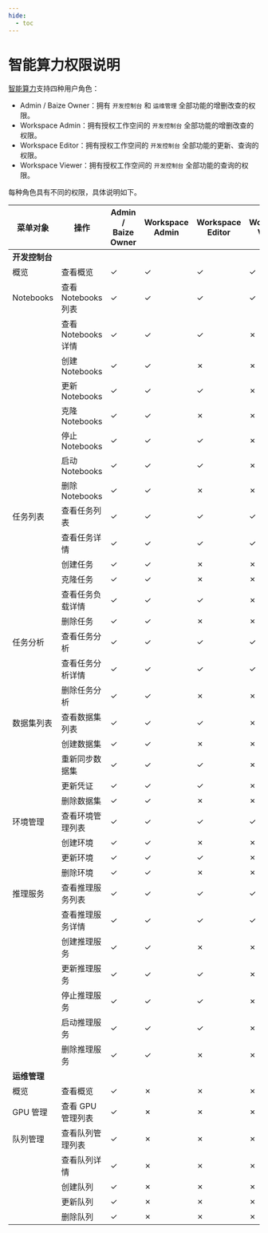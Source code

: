 ```yaml
---
hide:
  - toc
---
```


# 智能算力权限说明

[智能算力](../../baize/intro/index.md)支持四种用户角色：

- Admin / Baize Owner：拥有 `开发控制台` 和 `运维管理` 全部功能的增删改查的权限。
- Workspace Admin：拥有授权工作空间的 `开发控制台` 全部功能的增删改查的权限。
- Workspace Editor：拥有授权工作空间的 `开发控制台` 全部功能的更新、查询的权限。
- Workspace Viewer：拥有授权工作空间的 `开发控制台` 全部功能的查询的权限。

每种角色具有不同的权限，具体说明如下。

<!--
有权限使用 `&check;`，无权限使用 `&cross;`
-->

| 菜单对象 |操作 |Admin / Baize Owner |Workspace Admin |Workspace Editor |Workspace Viewer |
|-----------|-----------|---------------|---------|-----|----|
| **开发控制台** | | | | | |
| 概览 | 查看概览 | &check; | &check; | &check; | &check; |
| Notebooks | 查看 Notebooks 列表 | &check; | &check; | &check; | &check; |
| | 查看 Notebooks 详情 | &check; | &check; | &check; | &cross; |
| | 创建 Notebooks | &check; | &check; | &cross; | &cross; |
| | 更新 Notebooks | &check; | &check; | &check; | &cross; |
| | 克隆 Notebooks | &check; | &check; | &cross; | &cross; |
| | 停止 Notebooks | &check; | &check; | &check; | &cross; |
| | 启动 Notebooks | &check; | &check; | &check; | &cross; |
| | 删除 Notebooks | &check; | &check; |  &cross; | &cross; |
| 任务列表 | 查看任务列表 | &check; | &check; | &check; | &check; |
| | 查看任务详情 | &check; | &check; | &check; | &check; |
| | 创建任务 | &check; | &check; | &cross; | &cross; |
| | 克隆任务 | &check; | &check; | &cross; | &cross; |
| | 查看任务负载详情 | &check; | &check; | &check; | &cross; |
| | 删除任务 | &check; | &check; | &cross; | &cross; |
| 任务分析 | 查看任务分析 | &check; | &check; | &check; | &check; |
| | 查看任务分析详情 | &check; | &check; | &check; | &check; |
| | 删除任务分析 | &check; | &check; | &cross; | &cross; |
| 数据集列表 | 查看数据集列表 | &check; | &check; | &check; | &cross; |
| | 创建数据集 | &check; | &check; | &cross; | &cross; |
| | 重新同步数据集 | &check; | &check; | &check; | &cross; |
| | 更新凭证 | &check; | &check; | &check; | &cross; |
| | 删除数据集 | &check; | &check; | &cross; | &cross; |
| 环境管理 | 查看环境管理列表 | &check; | &check; | &check; | &check; |
| | 创建环境 | &check; | &check; | &cross; | &cross; |
| | 更新环境 | &check; | &check; | &check; | &cross; |
| | 删除环境 | &check; | &check; | &cross; | &cross; |
| 推理服务 | 查看推理服务列表 | &check; | &check; | &check; | &check; |
| | 查看推理服务详情 | &check; | &check; | &check; | &check; |
| | 创建推理服务 | &check; | &check; | &cross; | &cross; |
| | 更新推理服务 | &check; | &check; | &check; | &cross; |
| | 停止推理服务 | &check; | &check; | &check; | &cross; |
| | 启动推理服务 | &check; | &check; | &check; | &cross; |
| | 删除推理服务 | &check; | &check; | &cross; | &cross; |
| **运维管理** | | | | | |
| 概览 | 查看概览 | &check; | &cross; | &cross; | &cross; |
| GPU 管理 | 查看 GPU 管理列表 | &check; | &cross; | &cross; | &cross; |
| 队列管理 | 查看队列管理列表 | &check; | &cross; | &cross; | &cross; |
| | 查看队列详情 | &check; | &cross; | &cross; | &cross; |
| | 创建队列 | &check; | &cross; | &cross; | &cross; |
| | 更新队列 | &check; | &cross; | &cross; | &cross; |
| | 删除队列 | &check; | &cross; | &cross; | &cross; |
